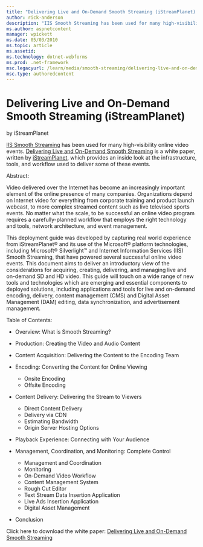 ```yaml
---
title: "Delivering Live and On-Demand Smooth Streaming (iStreamPlanet) | Microsoft Docs"
author: rick-anderson
description: "IIS Smooth Streaming has been used for many high-visibility online video events. Delivering Live and On-Demand Smooth Streaming is a white paper, written by..."
ms.author: aspnetcontent
manager: wpickett
ms.date: 05/03/2010
ms.topic: article
ms.assetid: 
ms.technology: dotnet-webforms
ms.prod: .net-framework
msc.legacyurl: /learn/media/smooth-streaming/delivering-live-and-on-demand-smooth-streaming-istreamplanet
msc.type: authoredcontent
---
```

Delivering Live and On-Demand Smooth Streaming (iStreamPlanet)
====================
by iStreamPlanet

[IIS Smooth Streaming](../../../downloads/microsoft/smooth-streaming.md) has been used for many high-visibility online video events. [Delivering Live and On-Demand Smooth Streaming](https://download.microsoft.com/download/4/E/5/4E599FBB-6E34-4A74-B3C5-1391CB0FD55F/Delivering_Live_and_On-Demand_Smooth_Streaming.pdf "Delivering Live and On-Demand Smooth Streaming") is a white paper, written by [iStreamPlanet](http://istreamplanet.com/), which provides an inside look at the infrastructure, tools, and workflow used to deliver some of these events.

Abstract:

Video delivered over the Internet has become an increasingly important element of the online presence of many companies. Organizations depend on Internet video for everything from corporate training and product launch webcast, to more complex streamed content such as live televised sports events. No matter what the scale, to be successful an online video program requires a carefully-planned workflow that employs the right technology and tools, network architecture, and event management.

This deployment guide was developed by capturing real world experience from iStreamPlanet® and its use of the Microsoft® platform technologies, including Microsoft® Silverlight™ and Internet Information Services (IIS) Smooth Streaming, that have powered several successful online video events. This document aims to deliver an introductory view of the considerations for acquiring, creating, delivering, and managing live and on-demand SD and HD video. This guide will touch on a wide range of new tools and technologies which are emerging and essential components to deployed solutions, including applications and tools for live and on-demand encoding, delivery, content management (CMS) and Digital Asset Management (DAM) editing, data synchronization, and advertisement management.

Table of Contents:

- Overview: What is Smooth Streaming?
- Production: Creating the Video and Audio Content
- Content Acquisition: Delivering the Content to the Encoding Team
- Encoding: Converting the Content for Online Viewing 

    - Onsite Encoding
    - Offsite Encoding
- Content Delivery: Delivering the Stream to Viewers 

    - Direct Content Delivery
    - Delivery via CDN
    - Estimating Bandwidth
    - Origin Server Hosting Options
- Playback Experience: Connecting with Your Audience
- Management, Coordination, and Monitoring: Complete Control 

    - Management and Coordination
    - Monitoring
    - On-Demand Video Workflow
    - Content Management System
    - Rough Cut Editor
    - Text Stream Data Insertion Application
    - Live Ads Insertion Application
    - Digital Asset Management
- Conclusion

Click here to download the white paper: [Delivering Live and On-Demand Smooth Streaming](https://download.microsoft.com/download/4/E/5/4E599FBB-6E34-4A74-B3C5-1391CB0FD55F/Delivering_Live_and_On-Demand_Smooth_Streaming.pdf "Delivering Live and On-Demand Smooth Streaming")